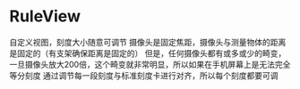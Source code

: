 # RuleView
自定义视图，刻度大小随意可调节
摄像头是固定焦距，摄像头与测量物体的距离是固定的（有支架确保距离是固定的）
但是，任何摄像头都有或多或少的畸变，一旦摄像头放大200倍，这个畸变就非常明显，所以如果在手机屏幕上是无法完全等分刻度
通过调节每一段刻度与标准刻度卡进行对齐，所以每个刻度都要可调

